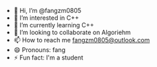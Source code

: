 - 👋 Hi, I’m @fangzm0805
- 👀 I’m interested in C++
- 🌱 I’m currently learning C++
- 💞️ I’m looking to collaborate on Algoriehm
- 📫 How to reach me fangzm0805@outlook.com
- 😄 Pronouns: fang
- ⚡ Fun fact: I'm a student

<!---
fangzm0805/fangzm0805 is a ✨ special ✨ repository because its `README.md` (this file) appears on your GitHub profile.
You can click the Preview link to take a look at your changes.
--->
